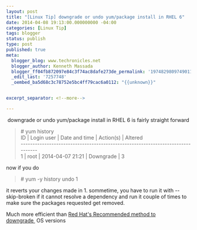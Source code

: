 ```yaml
---
layout: post
title: "[Linux Tip] downgrade or undo yum/package install in RHEL 6"
date: 2014-04-08 19:13:00.000000000 -04:00
categories: [Linux Tip]
tags: blogger
status: publish
type: post
published: true
meta:
  blogger_blog: www.techronicles.net
  blogger_author: Kenneth Massada
  blogger_ff04fb872097e84c3f74ac8dafe273de_permalink: '1974829809749011319'
  _edit_last: '7257748'
  _oembed_ba5d68c3c78752e5bc4ff79cac6a0112: "{{unknown}}"


excerpt_separator: <!--more-->

---
```

<p> downgrade or undo yum/package install in RHEL 6 is fairly straight forward</p>
<blockquote class="tr_bq"><p># yum history<br />ID | Login user | Date and time | Action(s) | Altered<br />-------------------------------------------------------------------------------<br />1 | root | 2014-04-07 21:21 | Downgrade | 3</p></blockquote>
<blockquote class="tr_bq"><p></p></blockquote>
<p>now if you do</p>
<blockquote class="tr_bq"><p># yum -y history undo 1</p></blockquote>
<p>it reverts your changes made in 1. sommetime, you have to run it with --skip-broken if it cannot resolve a dependency and run it couple of times to make sure the packages requested get removed.</p>
<p>Much more efficient than <a href="https://access.redhat.com/site/solutions/186763" target="_blank">Red Hat's Recommended method to downgrade </a> OS versions</p>
